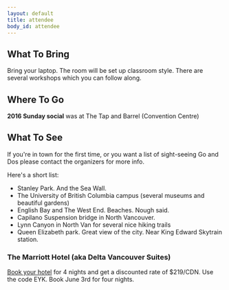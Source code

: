 ```yaml
---
layout: default
title: attendee
body_id: attendee
---
```


## What To Bring

Bring your laptop. The room will be set up classroom style. There are several workshops which you can follow along.


## Where To Go

<strong>2016 Sunday social</strong> was at The Tap and Barrel (Convention Centre) 


## What To See

If you're in town for the first time, or you want a list of sight-seeing Go and Dos please contact the organizers for more info.

Here's a short list:

- Stanley Park. And the Sea Wall.
- The University of British Columbia campus (several museums and beautiful gardens)
- English Bay and The West End. Beaches. Nough said.
- Capilano Suspension bridge in North Vancouver.
- Lynn Canyon in North Van for several nice hiking trails
- Queen Elizabeth park. Great view of the city. Near King Edward Skytrain station.

<h3> The Marriott Hotel (aka Delta Vancouver Suites) </h3>
<p>
<a href="http://www.marriott.com/hotels/travel/yvrdv-delta-hotels-vancouver-downtown-suites/"> Book your hotel</a> for 4 nights and get a discounted rate of $219/CDN. Use the code EYK. Book June 3rd for four nights.</p>
